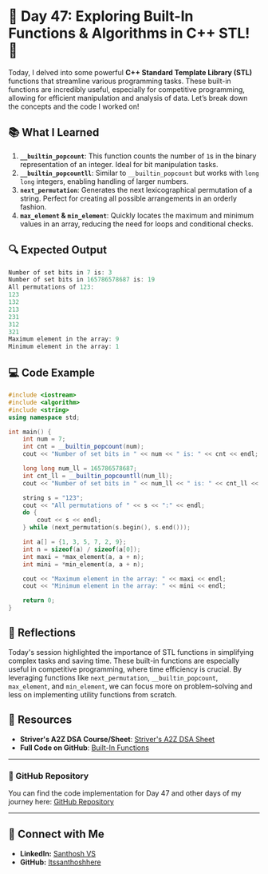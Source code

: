 # 🚀 Day 47: Exploring Built-In Functions & Algorithms in C++ STL! 🚀

Today, I delved into some powerful **C++ Standard Template Library (STL)** functions that streamline various programming tasks. These built-in functions are incredibly useful, especially for competitive programming, allowing for efficient manipulation and analysis of data. Let’s break down the concepts and the code I worked on!

## 📚 What I Learned

1. **`__builtin_popcount`**: This function counts the number of `1`s in the binary representation of an integer. Ideal for bit manipulation tasks.
2. **`__builtin_popcountll`**: Similar to `__builtin_popcount` but works with `long long` integers, enabling handling of larger numbers.
3. **`next_permutation`**: Generates the next lexicographical permutation of a string. Perfect for creating all possible arrangements in an orderly fashion.
4. **`max_element` & `min_element`**: Quickly locates the maximum and minimum values in an array, reducing the need for loops and conditional checks.

## 🔍 Expected Output

```cpp
Number of set bits in 7 is: 3
Number of set bits in 165786578687 is: 19
All permutations of 123:
123
132
213
231
312
321
Maximum element in the array: 9
Minimum element in the array: 1
```

## 💻 Code Example

```cpp
#include <iostream>
#include <algorithm>
#include <string>
using namespace std;

int main() {
    int num = 7;
    int cnt = __builtin_popcount(num); 
    cout << "Number of set bits in " << num << " is: " << cnt << endl;

    long long num_ll = 165786578687;
    int cnt_ll = __builtin_popcountll(num_ll); 
    cout << "Number of set bits in " << num_ll << " is: " << cnt_ll << endl;

    string s = "123";
    cout << "All permutations of " << s << ":" << endl;
    do {
        cout << s << endl;
    } while (next_permutation(s.begin(), s.end()));

    int a[] = {1, 3, 5, 7, 2, 9};
    int n = sizeof(a) / sizeof(a[0]);
    int maxi = *max_element(a, a + n);
    int mini = *min_element(a, a + n);

    cout << "Maximum element in the array: " << maxi << endl;
    cout << "Minimum element in the array: " << mini << endl;

    return 0;
}
```

## 💭 Reflections
Today's session highlighted the importance of STL functions in simplifying complex tasks and saving time. These built-in functions are especially useful in competitive programming, where time efficiency is crucial. By leveraging functions like `next_permutation`, `__builtin_popcount`, `max_element`, and `min_element`, we can focus more on problem-solving and less on implementing utility functions from scratch.

## 🔗 Resources
- **Striver's A2Z DSA Course/Sheet**: [Striver's A2Z DSA Sheet](https://takeuforward.org/strivers-a2z-dsa-course/strivers-a2z-dsa-course-sheet-2)
- **Full Code on GitHub**: [Built-In Functions](https://github.com/Itssanthoshhere/Data-Structures-and-Algorithms/blob/main/C%2B%2B%20with%20DSA-learning-journey/Day47%20-%20C%2B%2B%20STL%20-%20Built-in%20Functions%20%26%20Algorithms/STL_Built-inFunction.cpp)

---

### 📂 GitHub Repository

You can find the code implementation for Day 47 and other days of my journey here: [GitHub Repository](https://github.com/Itssanthoshhere/Data-Structures-and-Algorithms/tree/main/C%2B%2B%20with%20DSA-learning-journey)

---

## 🔗 Connect with Me
- **LinkedIn:** [Santhosh VS](https://www.linkedin.com/in/thesanthoshvs/)
- **GitHub:** [Itssanthoshhere](https://github.com/Itssanthoshhere)
